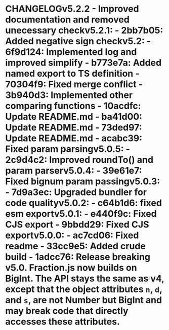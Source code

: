 # CHANGELOGv5.2.2    - Improved documentation and removed unecessary checkv5.2.1:  - 2bb7b05: Added negative sign checkv5.2:  - 6f9d124: Implemented log and improved simplify  - b773e7a: Added named export to TS definition  - 70304f9: Fixed merge conflict  - 3b940d3: Implemented other comparing functions  - 10acdfc: Update README.md  - ba41d00: Update README.md  - 73ded97: Update README.md  - acabc39: Fixed param parsingv5.0.5:  - 2c9d4c2: Improved roundTo() and param parserv5.0.4:  - 39e61e7: Fixed bignum param passingv5.0.3:  - 7d9a3ec: Upgraded bundler for code qualityv5.0.2:  - c64b1d6: fixed esm exportv5.0.1:  - e440f9c: Fixed CJS export  - 9bbdd29: Fixed CJS exportv5.0.0:  - ac7cd06: Fixed readme  - 33cc9e5: Added crude build  - 1adcc76: Release breaking v5.0. Fraction.js now builds on BigInt. The API stays the same as v4, except that the object attributes `n`, `d`, and `s`, are not Number but BigInt and may break code that directly accesses these attributes.
